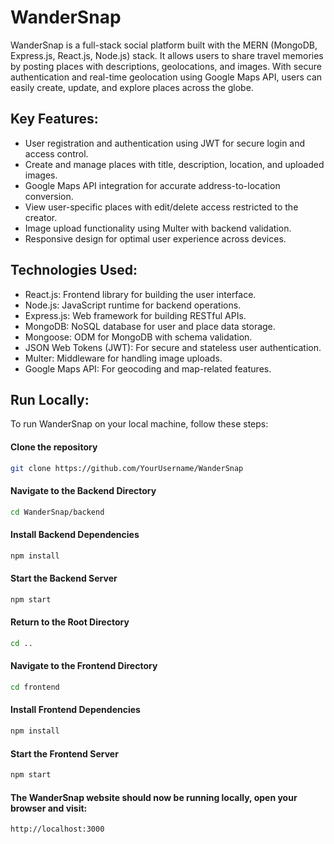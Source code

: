 # WanderSnap

WanderSnap is a full-stack social platform built with the MERN (MongoDB, Express.js, React.js, Node.js) stack. It allows users to share travel memories by posting places with descriptions, geolocations, and images. With secure authentication and real-time geolocation using Google Maps API, users can easily create, update, and explore places across the globe.

## Key Features:

- User registration and authentication using JWT for secure login and access control.
- Create and manage places with title, description, location, and uploaded images.
- Google Maps API integration for accurate address-to-location conversion.
- View user-specific places with edit/delete access restricted to the creator. 
- Image upload functionality using Multer with backend validation.
- Responsive design for optimal user experience across devices.

## Technologies Used:

- React.js: Frontend library for building the user interface.
- Node.js: JavaScript runtime for backend operations.
- Express.js: Web framework for building RESTful APIs.
- MongoDB: NoSQL database for user and place data storage.
- Mongoose: ODM for MongoDB with schema validation.
- JSON Web Tokens (JWT): For secure and stateless user authentication.
- Multer: Middleware for handling image uploads.
- Google Maps API: For geocoding and map-related features.

## Run Locally:

To run WanderSnap on your local machine, follow these steps:

#### Clone the repository
```bash
git clone https://github.com/YourUsername/WanderSnap
```

#### Navigate to the Backend Directory
```bash
cd WanderSnap/backend
```

#### Install Backend Dependencies
```bash
npm install
```

#### Start the Backend Server
```bash
npm start
```

#### Return to the Root Directory
```bash
cd ..
```

#### Navigate to the Frontend Directory
```bash
cd frontend
```

#### Install Frontend Dependencies
```bash
npm install
```

#### Start the Frontend Server
```bash
npm start
```

#### The WanderSnap website should now be running locally, open your browser and visit:
```bash
http://localhost:3000
```
